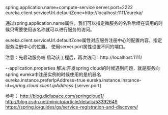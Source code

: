 spring.application.name=compute-service
server.port=2222
eureka.client.serviceUrl.defaultZone=http://localhost:1111/eureka/

通过spring.application.name属性，我们可以指定微服务的名称后续在调用的时候只需要使用该名称就可以进行服务的访问。

eureka.client.serviceUrl.defaultZone属性对应服务注册中心的配置内容，指定服务注册中心的位置。
使用server.port属性设置不同的端口。

注意：先启动服务端
启动该工程后，再次访问：http://localhost:1111/

--application.properties  解决:开发spring cloud的时候遇到问题，就是服务向spring eureka中注册实例的时候使用的是机器名
eureka.instance.preferIpAddress=true
eureka.instance.instance-id=${spring.cloud.client.ipAddress}:${server.port}

参考：
http://blog.didispace.com/springcloud1/<br/>
http://blog.csdn.net/minicto/article/details/53392649
https://spring.io/guides/gs/service-registration-and-discovery/
